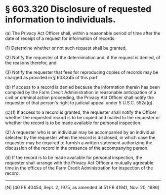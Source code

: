 # § 603.320   Disclosure of requested information to individuals.

(a) The Privacy Act Officer shall, within a reasonable period of time after the date of receipt of a request for information of records:


(1) Determine whether or not such request shall be granted, 


(2) Notify the requester of the determination and, if the request is denied, of the reasons therefor, and 


(3) Notify the requester that fees for reproducing copies of records may be charged as provided in § 603.345 of this part.


(b) If access to a record is denied because the information therein has been compiled by the Farm Credit Administration in reasonable anticipation of a civil or criminal action proceeding, the Privacy Act Officer shall notify the requester of that person's right to judicial appeal under 5 U.S.C. 552a(g).


(c)(1) If access to a record is granted, the requester shall notify the Officer whether the requested record is to be copied and mailed to the requester or whether the record is to be made available for personal inspection.


(2) A requester who is an individual may be accompanied by an individual selected by the requester when the record is disclosed, in which case the requester may be required to furnish a written statement authorizing the discussion of the record in the presence of the accompanying person.


(d) If the record is to be made available for personal inspection, the requester shall arrange with the Privacy Act Officer a mutually agreeable time in the offices of the Farm Credit Administration for inspection of the record.



---

[N] [40 FR 40454, Sept. 2, 1975, as amended at 51 FR 41941, Nov. 20, 1986]




